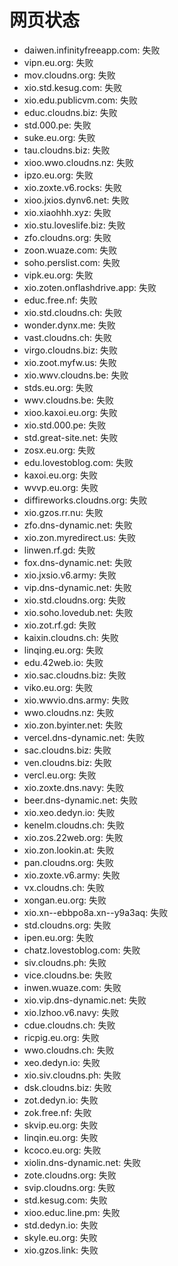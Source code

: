 # 网页状态
- daiwen.infinityfreeapp.com: 失败
- vipn.eu.org: 失败
- mov.cloudns.org: 失败
- xio.std.kesug.com: 失败
- xio.edu.publicvm.com: 失败
- educ.cloudns.biz: 失败
- std.000.pe: 失败
- suke.eu.org: 失败
- tau.cloudns.biz: 失败
- xioo.wwo.cloudns.nz: 失败
- ipzo.eu.org: 失败
- xio.zoxte.v6.rocks: 失败
- xioo.jxios.dynv6.net: 失败
- xio.xiaohhh.xyz: 失败
- xio.stu.loveslife.biz: 失败
- zfo.cloudns.org: 失败
- zoon.wuaze.com: 失败
- soho.perslist.com: 失败
- vipk.eu.org: 失败
- xio.zoten.onflashdrive.app: 失败
- educ.free.nf: 失败
- xio.std.cloudns.ch: 失败
- wonder.dynx.me: 失败
- vast.cloudns.ch: 失败
- virgo.cloudns.biz: 失败
- xio.zoot.myfw.us: 失败
- xio.wwv.cloudns.be: 失败
- stds.eu.org: 失败
- wwv.cloudns.be: 失败
- xioo.kaxoi.eu.org: 失败
- xio.std.000.pe: 失败
- std.great-site.net: 失败
- zosx.eu.org: 失败
- edu.lovestoblog.com: 失败
- kaxoi.eu.org: 失败
- wvvp.eu.org: 失败
- diffireworks.cloudns.org: 失败
- xio.gzos.rr.nu: 失败
- zfo.dns-dynamic.net: 失败
- xio.zon.myredirect.us: 失败
- linwen.rf.gd: 失败
- fox.dns-dynamic.net: 失败
- xio.jxsio.v6.army: 失败
- vip.dns-dynamic.net: 失败
- xio.std.cloudns.org: 失败
- xio.soho.lovedub.net: 失败
- xio.zot.rf.gd: 失败
- kaixin.cloudns.ch: 失败
- linqing.eu.org: 失败
- edu.42web.io: 失败
- xio.sac.cloudns.biz: 失败
- viko.eu.org: 失败
- xio.wwvio.dns.army: 失败
- wwo.cloudns.nz: 失败
- xio.zon.byinter.net: 失败
- vercel.dns-dynamic.net: 失败
- sac.cloudns.biz: 失败
- ven.cloudns.biz: 失败
- vercl.eu.org: 失败
- xio.zoxte.dns.navy: 失败
- beer.dns-dynamic.net: 失败
- xio.xeo.dedyn.io: 失败
- kenelm.cloudns.ch: 失败
- xio.zos.22web.org: 失败
- xio.zon.lookin.at: 失败
- pan.cloudns.org: 失败
- xio.zoxte.v6.army: 失败
- vx.cloudns.ch: 失败
- xongan.eu.org: 失败
- xio.xn--ebbpo8a.xn--y9a3aq: 失败
- std.cloudns.org: 失败
- ipen.eu.org: 失败
- chatz.lovestoblog.com: 失败
- siv.cloudns.ph: 失败
- vice.cloudns.be: 失败
- inwen.wuaze.com: 失败
- xio.vip.dns-dynamic.net: 失败
- xio.lzhoo.v6.navy: 失败
- cdue.cloudns.ch: 失败
- ricpig.eu.org: 失败
- wwo.cloudns.ch: 失败
- xeo.dedyn.io: 失败
- xio.siv.cloudns.ph: 失败
- dsk.cloudns.biz: 失败
- zot.dedyn.io: 失败
- zok.free.nf: 失败
- skvip.eu.org: 失败
- linqin.eu.org: 失败
- kcoco.eu.org: 失败
- xiolin.dns-dynamic.net: 失败
- zote.cloudns.org: 失败
- svip.cloudns.org: 失败
- std.kesug.com: 失败
- xioo.educ.line.pm: 失败
- std.dedyn.io: 失败
- skyle.eu.org: 失败
- xio.gzos.link: 失败
